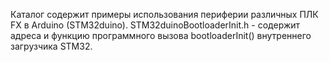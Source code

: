 Каталог содержит примеры использования периферии различных ПЛК FX в Arduino (STM32duino).
STM32duinoBootloaderInit.h - содержит адреса и функцию программного вызова bootloaderInit() внутреннего загрузчика STM32.
